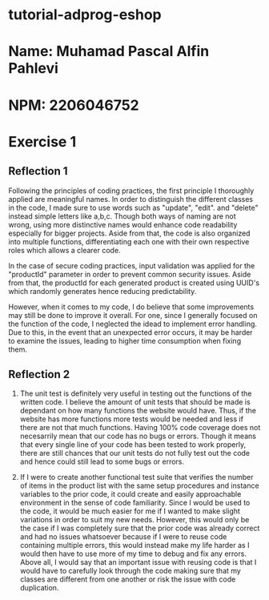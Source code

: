 # tutorial-adprog-eshop
# Name: Muhamad Pascal Alfin Pahlevi
# NPM: 2206046752
# Exercise 1
## Reflection 1
Following the principles of coding practices, the first principle I thoroughly applied are meaningful names. In order to distinguish the different classes in the code, I made sure to use words such as "update", "edit". and "delete" instead simple letters like a,b,c. Though both ways of naming are not wrong, using more distinctive names would enhance code readability especially for bigger projects. Aside from that, the code is also organized into multiple functions, differentiating each one with their own respective roles which allows a clearer code. 

In the case of secure coding practices, input validation was applied for the "productId" parameter in order to prevent common security issues. Aside from that, the productId for each generated product is created using UUID's which randomly generates hence reducing predictability. 

However, when it comes to my code, I do believe that some improvements may still be done to improve it overall. For one, since I generally focused on the function of the code, I neglected the idead to implement error handling. Due to this, in the event that an unexpected error occurs, it may be harder to examine the issues, leading to higher time consumption when fixing them. 

## Reflection 2
1. The unit test is definitely very useful in testing out the functions of the written code. I believe the amount of unit tests that should be made is dependant on how many functions the website would have. Thus, if the website has more functions more tests would be needed and less if there are not that much functions. Having 100% code coverage does not necesarrily mean that our code has no bugs or errors. Though it means that every single line of your code has been tested to work properly, there are still chances that our unit tests do not fully test out the code and hence could still lead to some bugs or errors.

2. If I were to create another functional test suite that verifies the number of items in the product list with the same setup procedures and instance variables to the prior code, it could create and easily approachable environment in the sense of code familiarity. Since I would be used to the code, it would be much easier for me if I wanted to make slight variations in order to suit my new needs. However, this would only be the case if I was completely sure that the prior code was already correct and had no issues whatsoever because if I were to reuse code containing multiple errors, this would instead make my life harder as I would then have to use more of my time to debug and fix any errors. Above all, I would say that an important issue with reusing code is that I would have to carefully look through the code making sure that my classes are different from one another or risk the issue with code duplication.


